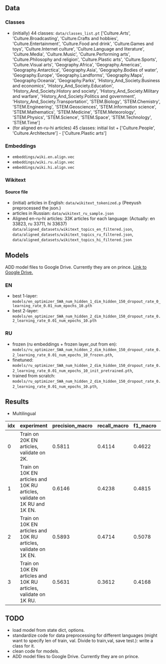 
## Data
### Classes
- (initially) 44 classes: `data/classes_list.pt` 
    ['Culture.Arts', 'Culture.Broadcasting',
    'Culture.Crafts and hobbies', 'Culture.Entertainment',
    'Culture.Food and drink', 'Culture.Games and toys',
    'Culture.Internet culture', 'Culture.Language and literature',
    'Culture.Media', 'Culture.Music', 'Culture.Performing arts',
    'Culture.Philosophy and religion', 'Culture.Plastic arts',
    'Culture.Sports', 'Culture.Visual arts', 'Geography.Africa',
    'Geography.Americas', 'Geography.Antarctica', 'Geography.Asia',
    'Geography.Bodies of water', 'Geography.Europe',
    'Geography.Landforms', 'Geography.Maps', 'Geography.Oceania',
    'Geography.Parks', 'History_And_Society.Business and economics',
    'History_And_Society.Education',
    'History_And_Society.History and society',
    'History_And_Society.Military and warfare',
    'History_And_Society.Politics and government',
    'History_And_Society.Transportation', 'STEM.Biology',
    'STEM.Chemistry', 'STEM.Engineering', 'STEM.Geosciences',
    'STEM.Information science', 'STEM.Mathematics', 'STEM.Medicine',
    'STEM.Meteorology', 'STEM.Physics', 'STEM.Science', 'STEM.Space',
    'STEM.Technology', 'STEM.Time'] 
- (for aligned en-ru-hi articles) 45 classes: 
    initial list + ['Culture.People', 'Culture.Architecture'] - ['Culture.Plastic arts']

### Embeddings
- `embeddings/wiki.en.align.vec`
- `embeddings/wiki.ru.align.vec`
- `embeddings/wiki.hi.align.vec`

### Wikitext
#### Source file
- (initial) articles in English: `data/wikitext_tokenized.p` (Peeyush preprocessed the json.)
- articles in Russian: `data/wikitext_ru_sample.json`
- Aligned en-ru-hi articles: 33K articles for each language: (Actually: en 33823, ru 33711, hi 33637)
    `data/aligned_datasets/wikitext_topics_en_filtered.json`, `data/aligned_datasets/wikitext_topics_ru_filtered.json`, `data/aligned_datasets/wikitext_topics_hi_filtered.json`

## Models
ADD model files to Google Drive. Currently they are on prince.
[Link to Google Drive.](https://drive.google.com/drive/u/2/folders/1_fhco5kWR8uAZ7pnlzAFLkzeYEwV_QYX)

### EN
- best 1-layer: `models/en_optimizer_SWA_num_hidden_1_dim_hidden_150_dropout_rate_0_learning_rate_0.01_num_epochs_10.pth`
- best 2-layer: `models/en_optimizer_SWA_num_hidden_2_dim_hidden_150_dropout_rate_0.2_learning_rate_0.01_num_epochs_10.pth`

### RU
- frozen (ru embeddings + frozen layer_out from en): `models/ru_optimizer_SWA_num_hidden_2_dim_hidden_150_dropout_rate_0.2_learning_rate_0.01_num_epochs_10_frozen.pth`,
- finetuned: `models/ru_optimizer_SWA_num_hidden_2_dim_hidden_150_dropout_rate_0.2_learning_rate_0.01_num_epochs_10_init_pretrained.pth`,   
- trained from scratch: `models/ru_optimizer_SWA_num_hidden_2_dim_hidden_150_dropout_rate_0.2_learning_rate_0.01_num_epochs_10.pth`,

## Results
- Multilingual

|idx|experiment                   |precision_macro|recall_macro                                 |f1_macro|precision_micro|recall_micro|f1_micro|
|------|-----------------------------|---------------|---------------------------------------------|--------|---------------|------------|--------|
|0     |Train on 20K EN articles, validate on 2K.|0.5811         |0.4114                                       |0.4622  |0.8467         |0.705       |0.7694  |
|1     |Train on 10K EN articles and 10K RU articles, validate on 1K RU and 1K EN.|0.6146         |0.4238                                       |0.4815  |0.8418         |0.7318      |0.783   |
|2     |Train on 10K EN articles and 10K RU articles, validate on 1K EN.|0.5893         |0.4714                                       |0.5078  |0.8343         |0.7579      |0.7942  |
|3     |Train on 10K EN articles and 10K RU articles, validate on 1K RU.|0.5631         |0.3612                                       |0.4168  |0.8493         |0.7082      |0.7724  |


## TODO
- load model from state dict, options.
- standardize code for data preprocessing for different languages (might want to specify len of train, val. Divide to train,val, save test.): write a class for it.
- clean code for models.
- ADD model files to Google Drive. Currently they are on prince.